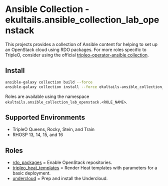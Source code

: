 # Ansible Collection - ekultails.ansible_collection_lab_openstack

This projects provides a collection of Ansible content for helping to set up an OpenStack cloud using RDO packages. For more roles specific to TripleO, consider using the official [tripleo-operator-ansible collection](https://opendev.org/openstack/tripleo-operator-ansible).


## Install

```sh
ansible-galaxy collection build --force
ansible-galaxy collection install --force ekultails-ansible_collection_lab_openstack-*.tar.gz
```

Roles are available using the namespace `ekultails.ansible_collection_lab_openstack.<ROLE_NAME>`.


## Supported Environments

* TripleO Queens, Rocky, Stein, and Train
* RHOSP 13, 14, 15, and 16


## Roles

* [rdo_packages](roles/rdo_packages/README.md) = Enable OpenStack repositories.
* [tripleo_heat_templates](roles/tripleo_heat_templates/README.md) = Render Heat templates with parameters for a basic deployment.
* [undercloud](roles/undercloud/README.md) = Prep and install the Undercloud.
